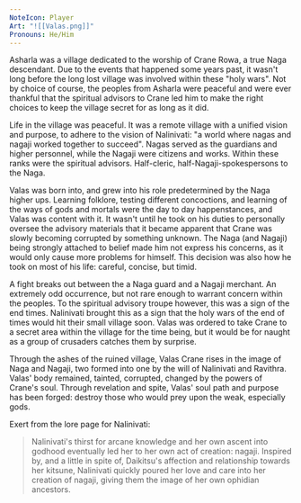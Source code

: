 ```yaml
---
NoteIcon: Player
Art: "![[Valas.png]]"
Pronouns: He/Him
---
```

Asharla was a village dedicated to the worship of Crane Rowa, a true Naga descendant. Due to the events that happened some years past, it wasn't long before the long lost village was involved within these "holy wars". Not by choice of course, the peoples from Asharla were peaceful and were ever thankful that the spiritual advisors to Crane led him to make the right choices to keep the village secret for as long as it did.

Life in the village was peaceful. It was a remote village with a unified vision and purpose, to adhere to the vision of Nalinivati: "a world where nagas and nagaji worked together to succeed". Nagas served as the guardians and higher personnel, while the Nagaji were citizens and works. Within these ranks were the spiritual advisors. Half-cleric, half-Nagaji-spokespersons to the Naga.

Valas was born into, and grew into his role predetermined by the Naga higher ups. Learning folklore, testing different concoctions, and learning of the ways of gods and mortals were the day to day happenstances, and Valas was content with it. It wasn't until he took on his duties to personally oversee the advisory materials that it became apparent that Crane was slowly becoming corrupted by something unknown. The Naga (and Nagaji) being strongly attached to belief made him not express his concerns, as it would only cause more problems for himself. This decision was also how he took on most of his life: careful, concise, but timid. 

A fight breaks out between the a Naga guard and a Nagaji merchant. An extremely odd occurrence, but not rare enough to warrant concern within the peoples. To the spiritual advisory troupe however, this was a sign of the end times. Nalinivati brought this as a sign that the holy wars of the end of times would hit their small village soon. Valas was ordered to take Crane to a secret area within the village for the time being, but it would be for naught as a group of crusaders catches them by surprise.

Through the ashes of the ruined village, Valas Crane rises in the image of Naga and Nagaji, two formed into one by the will of Nalinivati and Ravithra. Valas' body remained, tainted, corrupted, changed by the powers of Crane's soul. Through revelation and spite, Valas' soul path and purpose has been forged: destroy those who would prey upon the weak, especially gods.

Exert from the lore page for Nalinivati:
> Nalinivati's thirst for arcane knowledge and her own ascent into godhood eventually led her to her own act of creation: nagaji. Inspired by, and a little in spite of, Daikitsu's affection and relationship towards her kitsune, Nalinivati quickly poured her love and care into her creation of nagaji, giving them the image of her own ophidian ancestors.